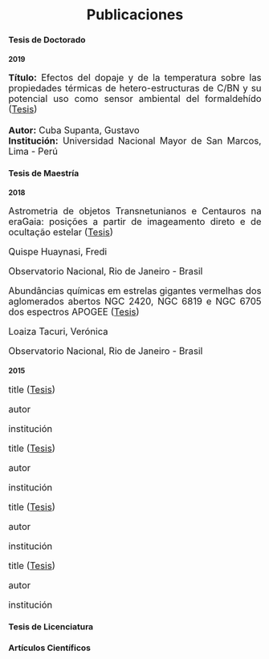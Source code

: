 ---
---
<center><h1>Publicaciones</h1></center>

<h3>Tesis de Doctorado</h3>
<h4>2019</h4>

<p style='text-align: justify; font-size:18px;'> <b> Título:</b> Efectos del dopaje y de la temperatura sobre las propiedades térmicas de hetero-estructuras de C/BN y su potencial uso como sensor ambiental del formaldehído (<a href="https://cybertesis.unmsm.edu.pe/handle/20.500.12672/12312">Tesis</a>)<br><br>
<b> Autor:</b> Cuba Supanta, Gustavo<br>
<b> Institución:</b> Universidad Nacional Mayor de San Marcos, Lima - Perú</p>

<h3>Tesis de Maestría</h3> 
<h4>2018</h4>

<p style='text-align: justify; font-size:18px;'> Astrometria de objetos Transnetunianos e Centauros na eraGaia: posições a partir de imageamento direto e de ocultação estelar (<a href="http://www.on.br/conteudo/dppg_e_iniciacao/dppg/ferramenta_teses/teses/ASTRONOMIA/[417_09-06_C]on_2018_m_frediquispe.pdf">Tesis</a>)</p>
<p style='text-align: justify; font-size:18px;'>Quispe Huaynasi, Fredi</p>
<p style='text-align: justify; font-size:18px;'>Observatorio Nacional, Rio de Janeiro - Brasil</p>

<p style='text-align: justify; font-size:18px;'> Abundâncias químicas em estrelas gigantes vermelhas dos aglomerados abertos NGC 2420, NGC 6819 e NGC 6705 dos espectros APOGEE (<a href="http://www.on.br/conteudo/dppg_e_iniciacao/dppg/ferramenta_teses/teses/ASTRONOMIA/%5B398_50-38_C%5Don_2018_m_veronicaloaizatacuri-novo.pdf">Tesis</a>)</p>
<p style='text-align: justify; font-size:18px;'>Loaiza Tacuri, Verónica</p>
<p style='text-align: justify; font-size:18px;'>Observatorio Nacional, Rio de Janeiro - Brasil</p>

<h4>2015</h4>

<p style='text-align: justify; font-size:18px;'> title (<a href="url">Tesis</a>)</p>
<p style='text-align: justify; font-size:18px;'>autor</p>
<p style='text-align: justify; font-size:18px;'>institución</p>


<p style='text-align: justify; font-size:18px;'> title (<a href="url">Tesis</a>)</p>
<p style='text-align: justify; font-size:18px;'>autor</p>
<p style='text-align: justify; font-size:18px;'>institución</p>


<p style='text-align: justify; font-size:18px;'> title (<a href="url">Tesis</a>)</p>
<p style='text-align: justify; font-size:18px;'>autor</p>
<p style='text-align: justify; font-size:18px;'>institución</p>

<p style='text-align: justify; font-size:18px;'> title (<a href="url">Tesis</a>)</p>
<p style='text-align: justify; font-size:18px;'>autor</p>
<p style='text-align: justify; font-size:18px;'>institución</p>

<h3>Tesis de Licenciatura</h3>
<h3>Artículos Científicos</h3>

